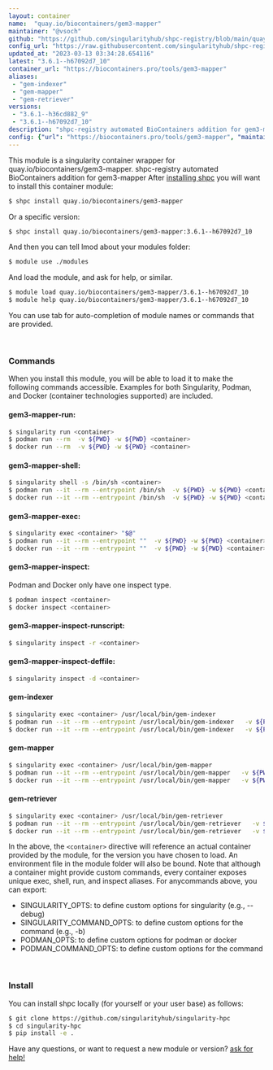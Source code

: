 ```yaml
---
layout: container
name:  "quay.io/biocontainers/gem3-mapper"
maintainer: "@vsoch"
github: "https://github.com/singularityhub/shpc-registry/blob/main/quay.io/biocontainers/gem3-mapper/container.yaml"
config_url: "https://raw.githubusercontent.com/singularityhub/shpc-registry/main/quay.io/biocontainers/gem3-mapper/container.yaml"
updated_at: "2023-03-13 03:34:28.654116"
latest: "3.6.1--h67092d7_10"
container_url: "https://biocontainers.pro/tools/gem3-mapper"
aliases:
 - "gem-indexer"
 - "gem-mapper"
 - "gem-retriever"
versions:
 - "3.6.1--h36cd882_9"
 - "3.6.1--h67092d7_10"
description: "shpc-registry automated BioContainers addition for gem3-mapper"
config: {"url": "https://biocontainers.pro/tools/gem3-mapper", "maintainer": "@vsoch", "description": "shpc-registry automated BioContainers addition for gem3-mapper", "latest": {"3.6.1--h67092d7_10": "sha256:171004494f57544a86349dd1d843751af7bb2f88d22a819a945c7f4a38fea169"}, "tags": {"3.6.1--h36cd882_9": "sha256:c99eee888ac719f16886b56cbc6db85f6755aba2129fec10eba628a467b30136", "3.6.1--h67092d7_10": "sha256:171004494f57544a86349dd1d843751af7bb2f88d22a819a945c7f4a38fea169"}, "docker": "quay.io/biocontainers/gem3-mapper", "aliases": {"gem-indexer": "/usr/local/bin/gem-indexer", "gem-mapper": "/usr/local/bin/gem-mapper", "gem-retriever": "/usr/local/bin/gem-retriever"}}
---
```


This module is a singularity container wrapper for quay.io/biocontainers/gem3-mapper.
shpc-registry automated BioContainers addition for gem3-mapper
After [installing shpc](#install) you will want to install this container module:


```bash
$ shpc install quay.io/biocontainers/gem3-mapper
```

Or a specific version:

```bash
$ shpc install quay.io/biocontainers/gem3-mapper:3.6.1--h67092d7_10
```

And then you can tell lmod about your modules folder:

```bash
$ module use ./modules
```

And load the module, and ask for help, or similar.

```bash
$ module load quay.io/biocontainers/gem3-mapper/3.6.1--h67092d7_10
$ module help quay.io/biocontainers/gem3-mapper/3.6.1--h67092d7_10
```

You can use tab for auto-completion of module names or commands that are provided.

<br>

### Commands

When you install this module, you will be able to load it to make the following commands accessible.
Examples for both Singularity, Podman, and Docker (container technologies supported) are included.

#### gem3-mapper-run:

```bash
$ singularity run <container>
$ podman run --rm  -v ${PWD} -w ${PWD} <container>
$ docker run --rm  -v ${PWD} -w ${PWD} <container>
```

#### gem3-mapper-shell:

```bash
$ singularity shell -s /bin/sh <container>
$ podman run --it --rm --entrypoint /bin/sh  -v ${PWD} -w ${PWD} <container>
$ docker run --it --rm --entrypoint /bin/sh  -v ${PWD} -w ${PWD} <container>
```

#### gem3-mapper-exec:

```bash
$ singularity exec <container> "$@"
$ podman run --it --rm --entrypoint ""  -v ${PWD} -w ${PWD} <container> "$@"
$ docker run --it --rm --entrypoint ""  -v ${PWD} -w ${PWD} <container> "$@"
```

#### gem3-mapper-inspect:

Podman and Docker only have one inspect type.

```bash
$ podman inspect <container>
$ docker inspect <container>
```

#### gem3-mapper-inspect-runscript:

```bash
$ singularity inspect -r <container>
```

#### gem3-mapper-inspect-deffile:

```bash
$ singularity inspect -d <container>
```


#### gem-indexer

```bash
$ singularity exec <container> /usr/local/bin/gem-indexer
$ podman run --it --rm --entrypoint /usr/local/bin/gem-indexer   -v ${PWD} -w ${PWD} <container> -c " $@"
$ docker run --it --rm --entrypoint /usr/local/bin/gem-indexer   -v ${PWD} -w ${PWD} <container> -c " $@"
```


#### gem-mapper

```bash
$ singularity exec <container> /usr/local/bin/gem-mapper
$ podman run --it --rm --entrypoint /usr/local/bin/gem-mapper   -v ${PWD} -w ${PWD} <container> -c " $@"
$ docker run --it --rm --entrypoint /usr/local/bin/gem-mapper   -v ${PWD} -w ${PWD} <container> -c " $@"
```


#### gem-retriever

```bash
$ singularity exec <container> /usr/local/bin/gem-retriever
$ podman run --it --rm --entrypoint /usr/local/bin/gem-retriever   -v ${PWD} -w ${PWD} <container> -c " $@"
$ docker run --it --rm --entrypoint /usr/local/bin/gem-retriever   -v ${PWD} -w ${PWD} <container> -c " $@"
```



In the above, the `<container>` directive will reference an actual container provided
by the module, for the version you have chosen to load. An environment file in the
module folder will also be bound. Note that although a container
might provide custom commands, every container exposes unique exec, shell, run, and
inspect aliases. For anycommands above, you can export:

 - SINGULARITY_OPTS: to define custom options for singularity (e.g., --debug)
 - SINGULARITY_COMMAND_OPTS: to define custom options for the command (e.g., -b)
 - PODMAN_OPTS: to define custom options for podman or docker
 - PODMAN_COMMAND_OPTS: to define custom options for the command

<br>

### Install

You can install shpc locally (for yourself or your user base) as follows:

```bash
$ git clone https://github.com/singularityhub/singularity-hpc
$ cd singularity-hpc
$ pip install -e .
```

Have any questions, or want to request a new module or version? [ask for help!](https://github.com/singularityhub/singularity-hpc/issues)